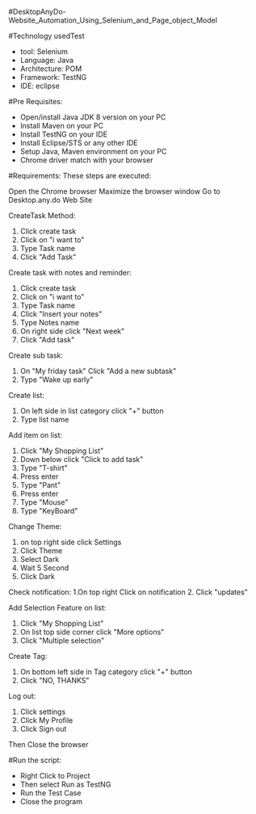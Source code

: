 #DesktopAnyDo-Website_Automation_Using_Selenium_and_Page_object_Model

#Technology usedTest 
* tool: Selenium
* Language: Java
* Architecture: POM
* Framework: TestNG
* IDE: eclipse

#Pre Requisites:
* Open/install Java JDK 8 version on your PC
* Install Maven on your PC
* Install TestNG on your IDE
* Install Eclipse/STS or any other IDE
* Setup Java, Maven environment on your PC
* Chrome driver match with your browser

#Requirements:
These steps are executed:

Open the Chrome browser
Maximize the browser window
Go to Desktop.any.do Web Site

CreateTask Method:
1. Click create task
2. Click on "i want to"
3. Type Task name
4. Click "Add Task"

Create task with notes and reminder:
1. Click create task
2. Click on "i want to"
3. Type Task name
4. Click "Insert your notes"
5. Type Notes name
6. On right side click "Next week"
7. Click "Add task"

Create sub task:
1. On "My friday task" Click "Add a new subtask"
2. Type "Wake up early"

Create list:
1. On left side in list category click "+" button 
2. Type list name

Add item on list:
1. Click "My Shopping List"
2. Down below click "Click to add task"
3. Type "T-shirt"
4. Press enter
5. Type "Pant"
6. Press enter
7. Type "Mouse"
8. Type "KeyBoard"

Change Theme:
1. on top right side click Settings
2. Click Theme
3. Select Dark
5. Wait 5 Second
6. Click Dark

Check notification:
1.On top right Click on notification
2. Click "updates"

Add Selection Feature on list:
1. Click "My Shopping List"
2. On list top side corner click "More options"
3. Click "Multiple selection"

Create Tag:
1. On bottom left side in Tag category click "+" button
2. Click "NO, THANKS"

Log out:
1. Click settings
2. Click My Profile
3. Click Sign out

Then Close the browser

#Run the script:
* Right Click to Project
* Then select Run as TestNG
* Run the Test Case
* Close the program
